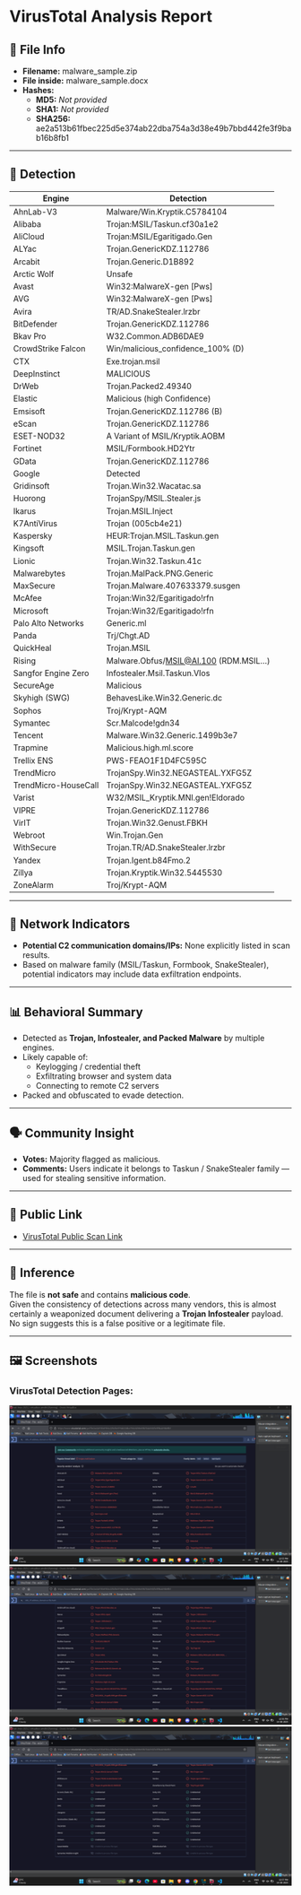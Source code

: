 # VirusTotal Analysis Report

## 📁 File Info
- **Filename:** malware_sample.zip  
- **File inside:** malware_sample.docx  
- **Hashes:**  
  - **MD5:** _Not provided_  
  - **SHA1:** _Not provided_  
  - **SHA256:** ae2a513b61fbec225d5e374ab22dba754a3d38e49b7bbd442fe3f9bab16b8fb1  

---

## 🧪 Detection
| Engine | Detection |
|--------|-----------|
| AhnLab-V3 | Malware/Win.Kryptik.C5784104 |
| Alibaba | Trojan:MSIL/Taskun.cf30a1e2 |
| AliCloud | Trojan:MSIL/Egaritigado.Gen |
| ALYac | Trojan.GenericKDZ.112786 |
| Arcabit | Trojan.Generic.D1B892 |
| Arctic Wolf | Unsafe |
| Avast | Win32:MalwareX-gen [Pws] |
| AVG | Win32:MalwareX-gen [Pws] |
| Avira | TR/AD.SnakeStealer.lrzbr |
| BitDefender | Trojan.GenericKDZ.112786 |
| Bkav Pro | W32.Common.ADB6DAE9 |
| CrowdStrike Falcon | Win/malicious_confidence_100% (D) |
| CTX | Exe.trojan.msil |
| DeepInstinct | MALICIOUS |
| DrWeb | Trojan.Packed2.49340 |
| Elastic | Malicious (high Confidence) |
| Emsisoft | Trojan.GenericKDZ.112786 (B) |
| eScan | Trojan.GenericKDZ.112786 |
| ESET-NOD32 | A Variant of MSIL/Kryptik.AOBM |
| Fortinet | MSIL/Formbook.HD2Ytr |
| GData | Trojan.GenericKDZ.112786 |
| Google | Detected |
| Gridinsoft | Trojan.Win32.Wacatac.sa |
| Huorong | TrojanSpy/MSIL.Stealer.js |
| Ikarus | Trojan.MSIL.Inject |
| K7AntiVirus | Trojan (005cb4e21) |
| Kaspersky | HEUR:Trojan.MSIL.Taskun.gen |
| Kingsoft | MSIL.Trojan.Taskun.gen |
| Lionic | Trojan.Win32.Taskun.41c |
| Malwarebytes | Trojan.MalPack.PNG.Generic |
| MaxSecure | Trojan.Malware.407633379.susgen |
| McAfee | Trojan:Win32/Egaritigado!rfn |
| Microsoft | Trojan:Win32/Egaritigado!rfn |
| Palo Alto Networks | Generic.ml |
| Panda | Trj/Chgt.AD |
| QuickHeal | Trojan.MSIL |
| Rising | Malware.Obfus/MSIL@AI.100 (RDM.MSIL…) |
| Sangfor Engine Zero | Infostealer.Msil.Taskun.VIos |
| SecureAge | Malicious |
| Skyhigh (SWG) | BehavesLike.Win32.Generic.dc |
| Sophos | Troj/Krypt-AQM |
| Symantec | Scr.Malcode!gdn34 |
| Tencent | Malware.Win32.Generic.1499b3e7 |
| Trapmine | Malicious.high.ml.score |
| Trellix ENS | PWS-FEAO1F1D4FC595C |
| TrendMicro | TrojanSpy.Win32.NEGASTEAL.YXFG5Z |
| TrendMicro-HouseCall | TrojanSpy.Win32.NEGASTEAL.YXFG5Z |
| Varist | W32/MSIL_Kryptik.MNI.gen!Eldorado |
| VIPRE | Trojan.GenericKDZ.112786 |
| VirIT | Trojan.Win32.Genust.FBKH |
| Webroot | Win.Trojan.Gen |
| WithSecure | Trojan.TR/AD.SnakeStealer.lrzbr |
| Yandex | Trojan.Igent.b84Fmo.2 |
| Zillya | Trojan.Kryptik.Win32.5445530 |
| ZoneAlarm | Troj/Krypt-AQM |

---

## 📡 Network Indicators
- **Potential C2 communication domains/IPs:** None explicitly listed in scan results.
- Based on malware family (MSIL/Taskun, Formbook, SnakeStealer), potential indicators may include data exfiltration endpoints.

---

## 📊 Behavioral Summary
- Detected as **Trojan, Infostealer, and Packed Malware** by multiple engines.
- Likely capable of:
  - Keylogging / credential theft
  - Exfiltrating browser and system data
  - Connecting to remote C2 servers
- Packed and obfuscated to evade detection.

---

## 🗣️ Community Insight
- **Votes:** Majority flagged as malicious.
- **Comments:** Users indicate it belongs to Taskun / SnakeStealer family — used for stealing sensitive information.

---

## 🔐 Public Link
- [VirusTotal Public Scan Link](https://www.virustotal.com/gui/file/ae2a513b61fbec225d5e374ab22dba754a3d38e49b7bbd442fe3f9bab16b8fb1)

---

## 🧠 Inference
The file is **not safe** and contains **malicious code**.  
Given the consistency of detections across many vendors, this is almost certainly a weaponized document delivering a **Trojan Infostealer** payload.  
No sign suggests this is a false positive or a legitimate file.

---

## 🖼️ Screenshots
### VirusTotal Detection Pages:
![1](assignment2part1.png)
![2](assignment2part2.png)
![3](assignment2part3.png)

